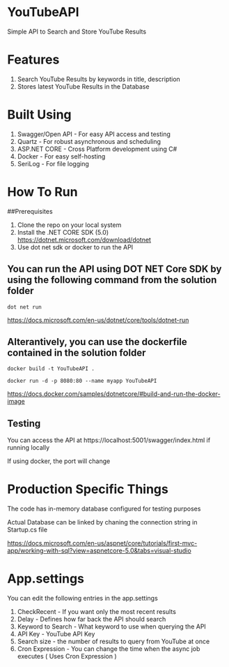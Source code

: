 # YouTubeAPI
Simple API to Search and Store YouTube Results

# Features 
  1. Search YouTube Results by keywords in title, description
  2. Stores latest YouTube Results in the Database

# Built Using
  1. Swagger/Open API - For easy API access and testing
  2. Quartz - For robust asynchronous and scheduling
  3. ASP.NET CORE - Cross Platform development using C#
  4. Docker - For easy self-hosting
  5. SeriLog - For file logging


# How To Run

##Prerequisites
  1. Clone the repo on your local system
  2. Install the .NET CORE SDK (5.0) https://dotnet.microsoft.com/download/dotnet
  3. Use dot net sdk or docker to run the API

## You can run the API using DOT NET Core SDK by using the following command from the solution folder
  `dot net run`
  
   https://docs.microsoft.com/en-us/dotnet/core/tools/dotnet-run
  
## Alterantively, you can use the dockerfile contained in the solution folder
  `docker build -t YouTubeAPI .`
  
  `docker run -d -p 8080:80 --name myapp YouTubeAPI`
  
  https://docs.docker.com/samples/dotnetcore/#build-and-run-the-docker-image
  
## Testing
  You can access the API at  https://localhost:5001/swagger/index.html if running locally
  
  If using docker, the port will change
  
# Production Specific Things
  The code has in-memory database configured for testing purposes
  
  Actual Database can be linked by chaning the connection string in Startup.cs file
  
  https://docs.microsoft.com/en-us/aspnet/core/tutorials/first-mvc-app/working-with-sql?view=aspnetcore-5.0&tabs=visual-studio

# App.settings
You can edit the following entries in the app.settings
  1. CheckRecent - If you want only the most recent results
  2. Delay - Defines how far back the API should search
  3. Keyword to Search - What keyword to use when querying the API
  4. API Key - YouTube API Key
  5. Search size - the number of results to query from YouTube at once
  6. Cron Expression - You can change the time when the async job executes ( Uses Cron Expression )
